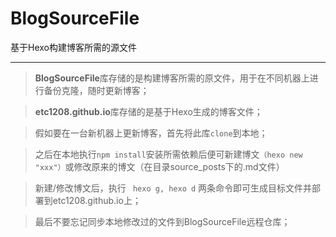 # BlogSourceFile
基于Hexo构建博客所需的源文件

----------

> **BlogSourceFile**库存储的是构建博客所需的原文件，用于在不同机器上进行备份克隆，随时更新博客；

> **etc1208.github.io**库存储的是基于Hexo生成的博客文件；

> 假如要在一台新机器上更新博客，首先将此库`clone`到本地；

> 之后在本地执行`npm install`安装所需依赖后便可新建博文`（hexo new "xxx"）`或修改原来的博文（在目录source\_posts下的.md文件）

> 新建/修改博文后，执行 ` hexo g, hexo d` 两条命令即可生成目标文件并部署到etc1208.github.io上；

> 最后不要忘记同步本地修改过的文件到BlogSourceFile远程仓库；